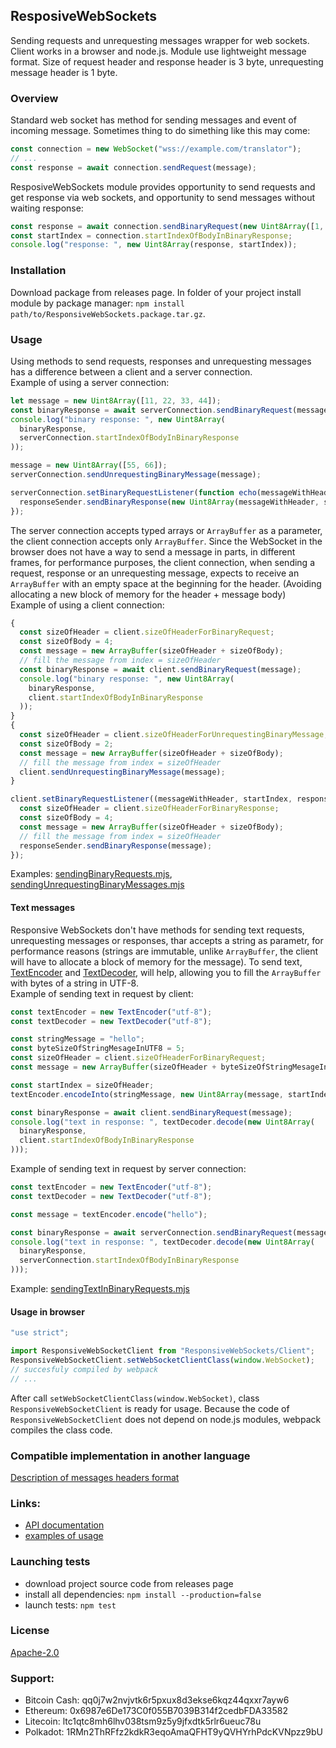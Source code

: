 ## ResposiveWebSockets

Sending requests and unrequesting messages wrapper for web sockets.
Client works in a browser and node.js. Module use lightweight message format.
Size of request header and response header is 3 byte, unrequesting message header is 1 byte.

### Overview

Standard web socket has method for sending messages and event of incoming message.
Sometimes thing to do simething like this may come:

```js
const connection = new WebSocket("wss://example.com/translator");
// ...
const response = await connection.sendRequest(message);
```

ResposiveWebSockets module provides opportunity to send requests and get response via web sockets,
and opportunity to send messages without waiting response:

```js
const response = await connection.sendBinaryRequest(new Uint8Array([1, 2, 3, 4]).buffer);
const startIndex = connection.startIndexOfBodyInBinaryResponse;
console.log("response: ", new Uint8Array(response, startIndex));
```

### Installation

Download package from releases page. In folder of your project install module by package manager:
`npm install path/to/ResponsiveWebSockets.package.tar.gz`.

### Usage

Using methods to send requests, responses and unrequesting messages has a difference
between a client and a server connection.  
Example of using a server connection:

```js
let message = new Uint8Array([11, 22, 33, 44]);
const binaryResponse = await serverConnection.sendBinaryRequest(message);
console.log("binary response: ", new Uint8Array(
  binaryResponse,
  serverConnection.startIndexOfBodyInBinaryResponse
));

message = new Uint8Array([55, 66]);
serverConnection.sendUnrequestingBinaryMessage(message);

serverConnection.setBinaryRequestListener(function echo(messageWithHeader, startIndex, responseSender) {
  responseSender.sendBinaryResponse(new Uint8Array(messageWithHeader, startIndex));
});
```

The server connection accepts typed arrays or `ArrayBuffer` as a parameter,
the client connection accepts only `ArrayBuffer`. Since the WebSocket in the browser does not have a way to send
a message in parts, in different frames, for performance purposes, the client connection, when sending
a request, response or an unrequesting message, expects to receive an `ArrayBuffer` with an empty space
at the beginning for the header. (Avoiding allocating a new block of memory for the header + message body)  
Example of using a client connection:

```js
{
  const sizeOfHeader = client.sizeOfHeaderForBinaryRequest;
  const sizeOfBody = 4;
  const message = new ArrayBuffer(sizeOfHeader + sizeOfBody);
  // fill the message from index = sizeOfHeader
  const binaryResponse = await client.sendBinaryRequest(message);
  console.log("binary response: ", new Uint8Array(
    binaryResponse,
    client.startIndexOfBodyInBinaryResponse
  ));
}
{
  const sizeOfHeader = client.sizeOfHeaderForUnrequestingBinaryMessage;
  const sizeOfBody = 2;
  const message = new ArrayBuffer(sizeOfHeader + sizeOfBody);
  // fill the message from index = sizeOfHeader
  client.sendUnrequestingBinaryMessage(message);
}

client.setBinaryRequestListener((messageWithHeader, startIndex, responseSender) => {
  const sizeOfHeader = client.sizeOfHeaderForBinaryResponse;
  const sizeOfBody = 4;
  const message = new ArrayBuffer(sizeOfHeader + sizeOfBody);
  // fill the message from index = sizeOfHeader
  responseSender.sendBinaryResponse(message);
});
```

Examples:
[sendingBinaryRequests.mjs](./examples/sendingBinaryRequests.mjs),
[sendingUnrequestingBinaryMessages.mjs](./examples/sendingUnrequestingBinaryMessages.mjs)

#### Text messages

Responsive WebSockets don't have methods for sending text requests, unrequesting messages or responses,
thar accepts a string as parametr, for performance reasons
(strings are immutable, unlike `ArrayBuffer`, the client will have to allocate a block of memory for the message).
To send text,
[TextEncoder](https://developer.mozilla.org/en-US/docs/Web/API/TextEncoder)
and
[TextDecoder](https://developer.mozilla.org/en-US/docs/Web/API/TextDecoder),
will help, allowing you to fill the `ArrayBuffer` with bytes of a string in UTF-8.  
Example of sending text in request by client:

```js
const textEncoder = new TextEncoder("utf-8");
const textDecoder = new TextDecoder("utf-8");

const stringMessage = "hello";
const byteSizeOfStringMesageInUTF8 = 5;
const sizeOfHeader = client.sizeOfHeaderForBinaryRequest;
const message = new ArrayBuffer(sizeOfHeader + byteSizeOfStringMesageInUTF8);

const startIndex = sizeOfHeader;
textEncoder.encodeInto(stringMessage, new Uint8Array(message, startIndex));

const binaryResponse = await client.sendBinaryRequest(message);
console.log("text in response: ", textDecoder.decode(new Uint8Array(
  binaryResponse,
  client.startIndexOfBodyInBinaryResponse
)));
```


Example of sending text in request by server connection:

```js
const textEncoder = new TextEncoder("utf-8");
const textDecoder = new TextDecoder("utf-8");

const message = textEncoder.encode("hello");

const binaryResponse = await serverConnection.sendBinaryRequest(message);
console.log("text in response: ", textDecoder.decode(new Uint8Array(
  binaryResponse,
  serverConnection.startIndexOfBodyInBinaryResponse
)));
```

Example: [sendingTextInBinaryRequests.mjs](./examples/sendingTextInBinaryRequests.mjs)

#### Usage in browser

```js
"use strict";

import ResponsiveWebSocketClient from "ResponsiveWebSockets/Client";
ResponsiveWebSocketClient.setWebSocketClientClass(window.WebSocket);
// succesfuly compiled by webpack
// ...
```

After call `setWebSocketClientClass(window.WebSocket)`, class `ResponsiveWebSocketClient` is ready for usage.
Because the code of `ResponsiveWebSocketClient` does not depend on node.js modules, webpack compiles the class code.

### Compatible implementation in another language

[Description of messages headers format](./docs/messagesHeadersFormat.md)

### Links:

- [API documentation](./docs/API.md)
- [examples of usage](./examples)

### Launching tests

- download project source code from releases page
- install all dependencies: `npm install --production=false`
- launch tests: `npm test`

### License

[Apache-2.0](http://www.apache.org/licenses/LICENSE-2.0)

### Support:

- Bitcoin Cash: qq0j7w2nvjvtk6r5pxux8d3ekse6kqz44qxxr7ayw6
- Ethereum: 0x6987e6De173C0f055B7039B314f2cedbFDA33582
- Litecoin: ltc1qtc8mh6lhv038tsm9z5y9jfxdtk5rlr6ueuc78u
- Polkadot: 1RMn2ThRFfz2kdkR3eqoAmaQFHT9yQVHYrhPdcKVNpzz9bU
